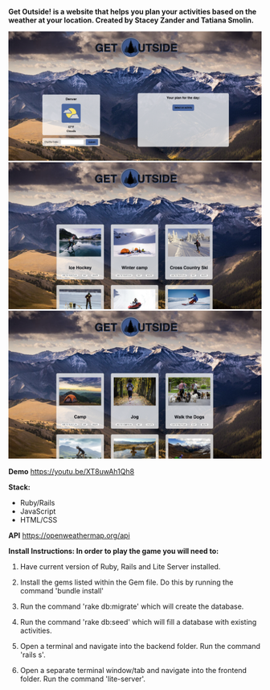    **Get Outside! is a website that helps you plan your activities based on the weather at your location. 
     Created by Stacey Zander and Tatiana Smolin.**
   
   
   ![background](/1.png)
   ![background](/2.png)
   ![background](/3.png)

   **Demo** https://youtu.be/XT8uwAh1Qh8
   
   **Stack:** 
   - Ruby/Rails
   - JavaScript
   - HTML/CSS
    
   **API** https://openweathermap.org/api

   **Install Instructions: In order to play the game you will need to:**

  1. Have current version of Ruby, Rails and Lite Server installed.

  2. Install the gems listed within the Gem file. Do this by running the command 'bundle install'

  3. Run the command 'rake db:migrate' which will create the database.

  4. Run the command 'rake db:seed' which will fill a database with existing activities. 

  5. Open a terminal and navigate into the backend folder. Run the command 'rails s'.

  6. Open a separate terminal window/tab and navigate into the frontend folder. Run the command 'lite-server'.
